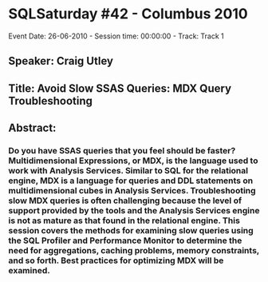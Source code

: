 # SQLSaturday #42 - Columbus 2010
Event Date: 26-06-2010 - Session time: 00:00:00 - Track: Track 1
## Speaker: Craig Utley
## Title: Avoid Slow SSAS Queries: MDX Query Troubleshooting
## Abstract:
### Do you have SSAS queries that you feel should be faster? Multidimensional Expressions, or MDX, is the language used to work with Analysis Services. Similar to SQL for the relational engine, MDX is a language for queries and DDL statements on multidimensional cubes in Analysis Services. Troubleshooting slow MDX queries is often challenging because the level of support provided by the tools and the Analysis Services engine is not as mature as that found in the relational engine. This session covers the methods for examining slow queries using the SQL Profiler and Performance Monitor to determine the need for aggregations, caching problems, memory constraints, and so forth. Best practices for optimizing MDX will be examined.
